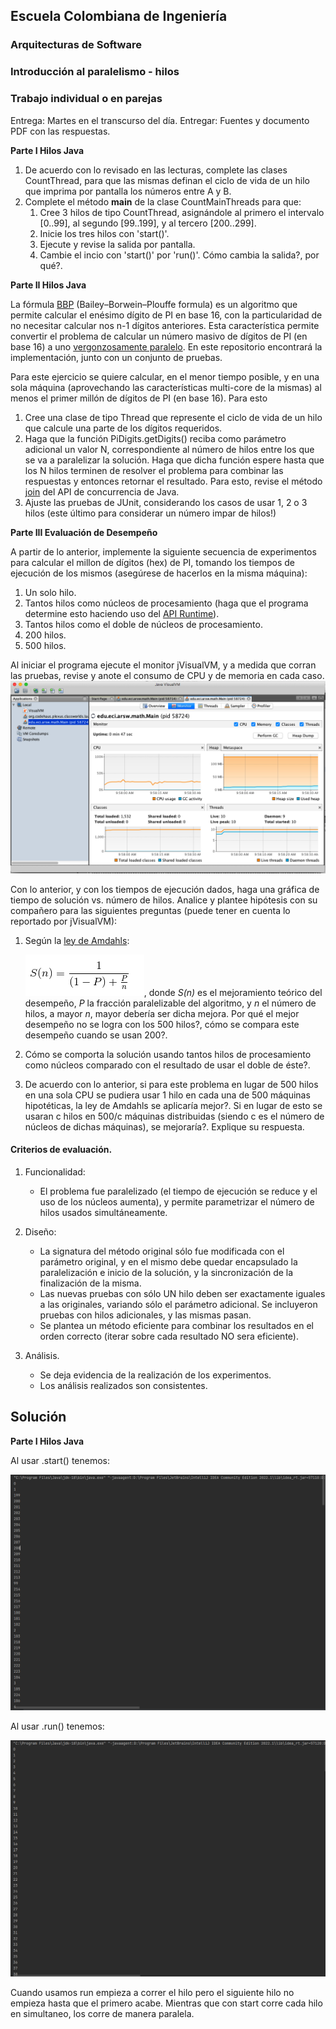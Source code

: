 ## Escuela Colombiana de Ingeniería
### Arquitecturas de Software
### Introducción al paralelismo - hilos

### Trabajo individual o en parejas

Entrega: Martes en el transcurso del día.
Entregar: Fuentes y documento PDF con las respuestas.

**Parte I Hilos Java**

1. De acuerdo con lo revisado en las lecturas, complete las clases CountThread, para que las mismas definan el ciclo de vida de un hilo que imprima por pantalla los números entre A y B.
2. Complete el método __main__ de la clase CountMainThreads para que:
	1. Cree 3 hilos de tipo CountThread, asignándole al primero el intervalo [0..99], al segundo [99..199], y al tercero [200..299].
	2. Inicie los tres hilos con 'start()'.
	3. Ejecute y revise la salida por pantalla. 
	4. Cambie el incio con 'start()' por 'run()'. Cómo cambia la salida?, por qué?.

**Parte II Hilos Java**

La fórmula [BBP](https://en.wikipedia.org/wiki/Bailey%E2%80%93Borwein%E2%80%93Plouffe_formula) (Bailey–Borwein–Plouffe formula) es un algoritmo que permite calcular el enésimo dígito de PI en base 16, con la particularidad de no necesitar calcular nos n-1 dígitos anteriores. Esta característica permite convertir el problema de calcular un número masivo de dígitos de PI (en base 16) a uno [vergonzosamente paralelo](https://en.wikipedia.org/wiki/Embarrassingly_parallel). En este repositorio encontrará la implementación, junto con un conjunto de pruebas. 

Para este ejercicio se quiere calcular, en el menor tiempo posible, y en una sola máquina (aprovechando las características multi-core de la mismas) al menos el primer millón de dígitos de PI (en base 16). Para esto

1. Cree una clase de tipo Thread que represente el ciclo de vida de un hilo que calcule una parte de los dígitos requeridos.
2. Haga que la función PiDigits.getDigits() reciba como parámetro adicional un valor N, correspondiente al número de hilos entre los que se va a paralelizar la solución. Haga que dicha función espere hasta que los N hilos terminen de resolver el problema para combinar las respuestas y entonces retornar el resultado. Para esto, revise el método [join](https://docs.oracle.com/javase/tutorial/essential/concurrency/join.html) del API de concurrencia de Java.
3. Ajuste las pruebas de JUnit, considerando los casos de usar 1, 2 o 3 hilos (este último para considerar un número impar de hilos!)


**Parte III Evaluación de Desempeño**

A partir de lo anterior, implemente la siguiente secuencia de experimentos para calcular el millon de dígitos (hex) de PI, tomando los tiempos de ejecución de los mismos (asegúrese de hacerlos en la misma máquina):

1. Un solo hilo.
2. Tantos hilos como núcleos de procesamiento (haga que el programa determine esto haciendo uso del [API Runtime](https://docs.oracle.com/javase/7/docs/api/java/lang/Runtime.html)).
3. Tantos hilos como el doble de núcleos de procesamiento.
4. 200 hilos.
5. 500 hilos.

Al iniciar el programa ejecute el monitor jVisualVM, y a medida que corran las pruebas, revise y anote el consumo de CPU y de memoria en cada caso. ![](img/jvisualvm.png)

Con lo anterior, y con los tiempos de ejecución dados, haga una gráfica de tiempo de solución vs. número de hilos. Analice y plantee hipótesis con su compañero para las siguientes preguntas (puede tener en cuenta lo reportado por jVisualVM):



1. Según la [ley de Amdahls](https://www.pugetsystems.com/labs/articles/Estimating-CPU-Performance-using-Amdahls-Law-619/#WhatisAmdahlsLaw?):

	![](img/ahmdahls.png), donde _S(n)_ es el mejoramiento teórico del desempeño, _P_ la fracción paralelizable del algoritmo, y _n_ el número de hilos, a mayor _n_, mayor debería ser dicha mejora. Por qué el mejor desempeño no se logra con los 500 hilos?, cómo se compara este desempeño cuando se usan 200?. 

2. Cómo se comporta la solución usando tantos hilos de procesamiento como núcleos comparado con el resultado de usar el doble de éste?.

3. De acuerdo con lo anterior, si para este problema en lugar de 500 hilos en una sola CPU se pudiera usar 1 hilo en cada una de 500 máquinas hipotéticas, la ley de Amdahls se aplicaría mejor?. Si en lugar de esto se usaran c hilos en 500/c máquinas distribuidas (siendo c es el número de núcleos de dichas máquinas), se mejoraría?. Explique su respuesta.



#### Criterios de evaluación.

1. Funcionalidad:
	- El problema fue paralelizado (el tiempo de ejecución se reduce y el uso de los núcleos aumenta), y permite parametrizar el número de hilos usados simultáneamente.

2. Diseño:
	- La signatura del método original sólo fue modificada con el parámetro original, y en el mismo debe quedar encapsulado la paralelización e inicio de la solución, y la sincronización de la finalización de la misma.
	- Las nuevas pruebas con sólo UN hilo deben ser exactamente iguales a las originales, variando sólo el parámetro adicional. Se incluyeron pruebas con hilos adicionales, y las mismas pasan.
	- Se plantea un método eficiente para combinar los resultados en el orden correcto (iterar sobre cada resultado NO sera eficiente).

3. Análisis.
	- Se deja evidencia de la realización de los experimentos.
	- Los análisis realizados son consistentes.

## Solución

**Parte I Hilos Java**

Al usar .start() tenemos:

![img.png](img/img.png)

Al usar .run() tenemos:

![img_1.png](img/img_1.png)

Cuando usamos run empieza a correr el hilo pero el siguiente hilo no empieza hasta que el primero acabe. Mientras que con start corre cada hilo
en simultaneo, los corre de manera paralela.


